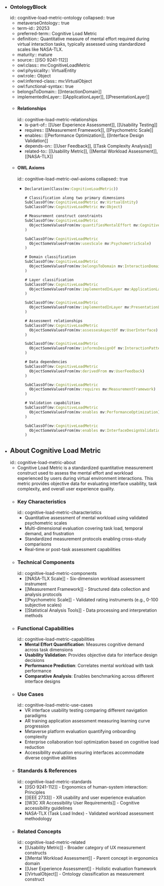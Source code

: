 - ### OntologyBlock
  id:: cognitive-load-metric-ontology
  collapsed:: true
	- metaverseOntology:: true
	- term-id:: 20253
	- preferred-term:: Cognitive Load Metric
	- definition:: Quantitative measure of mental effort required during virtual interaction tasks, typically assessed using standardized scales like NASA-TLX.
	- maturity:: mature
	- source:: [[ISO 9241-112]]
	- owl:class:: mv:CognitiveLoadMetric
	- owl:physicality:: VirtualEntity
	- owl:role:: Object
	- owl:inferred-class:: mv:VirtualObject
	- owl:functional-syntax:: true
	- belongsToDomain:: [[InteractionDomain]]
	- implementedInLayer:: [[ApplicationLayer]], [[PresentationLayer]]
	- #### Relationships
	  id:: cognitive-load-metric-relationships
		- is-part-of:: [[User Experience Assessment]], [[Usability Testing]]
		- requires:: [[Measurement Framework]], [[Psychometric Scale]]
		- enables:: [[Performance Optimization]], [[Interface Design Validation]]
		- depends-on:: [[User Feedback]], [[Task Complexity Analysis]]
		- related-to:: [[Usability Metric]], [[Mental Workload Assessment]], [[NASA-TLX]]
	- #### OWL Axioms
	  id:: cognitive-load-metric-owl-axioms
	  collapsed:: true
		- ```clojure
		  Declaration(Class(mv:CognitiveLoadMetric))

		  # Classification along two primary dimensions
		  SubClassOf(mv:CognitiveLoadMetric mv:VirtualEntity)
		  SubClassOf(mv:CognitiveLoadMetric mv:Object)

		  # Measurement construct constraints
		  SubClassOf(mv:CognitiveLoadMetric
		    ObjectSomeValuesFrom(mv:quantifiesMentalEffort mv:CognitiveProcess)
		  )

		  SubClassOf(mv:CognitiveLoadMetric
		    ObjectSomeValuesFrom(mv:usesScale mv:PsychometricScale)
		  )

		  # Domain classification
		  SubClassOf(mv:CognitiveLoadMetric
		    ObjectSomeValuesFrom(mv:belongsToDomain mv:InteractionDomain)
		  )

		  # Layer classification
		  SubClassOf(mv:CognitiveLoadMetric
		    ObjectSomeValuesFrom(mv:implementedInLayer mv:ApplicationLayer)
		  )

		  SubClassOf(mv:CognitiveLoadMetric
		    ObjectSomeValuesFrom(mv:implementedInLayer mv:PresentationLayer)
		  )

		  # Assessment relationships
		  SubClassOf(mv:CognitiveLoadMetric
		    ObjectSomeValuesFrom(mv:assessesAspectOf mv:UserInterface)
		  )

		  SubClassOf(mv:CognitiveLoadMetric
		    ObjectSomeValuesFrom(mv:informsDesignOf mv:InteractionPattern)
		  )

		  # Data dependencies
		  SubClassOf(mv:CognitiveLoadMetric
		    ObjectSomeValuesFrom(mv:derivedFrom mv:UserFeedback)
		  )

		  SubClassOf(mv:CognitiveLoadMetric
		    ObjectSomeValuesFrom(mv:requires mv:MeasurementFramework)
		  )

		  # Validation capabilities
		  SubClassOf(mv:CognitiveLoadMetric
		    ObjectSomeValuesFrom(mv:enables mv:PerformanceOptimization)
		  )

		  SubClassOf(mv:CognitiveLoadMetric
		    ObjectSomeValuesFrom(mv:enables mv:InterfaceDesignValidation)
		  )
		  ```
- ## About Cognitive Load Metric
  id:: cognitive-load-metric-about
	- Cognitive Load Metric is a standardized quantitative measurement construct used to assess the mental effort and workload experienced by users during virtual environment interactions. This metric provides objective data for evaluating interface usability, task complexity, and overall user experience quality.
	- ### Key Characteristics
	  id:: cognitive-load-metric-characteristics
		- Quantitative assessment of mental workload using validated psychometric scales
		- Multi-dimensional evaluation covering task load, temporal demand, and frustration
		- Standardized measurement protocols enabling cross-study comparisons
		- Real-time or post-task assessment capabilities
	- ### Technical Components
	  id:: cognitive-load-metric-components
		- [[NASA-TLX Scale]] - Six-dimension workload assessment instrument
		- [[Measurement Framework]] - Structured data collection and analysis protocols
		- [[Psychometric Scale]] - Validated rating instruments (e.g., 0-100 subjective scales)
		- [[Statistical Analysis Tools]] - Data processing and interpretation methods
	- ### Functional Capabilities
	  id:: cognitive-load-metric-capabilities
		- **Mental Effort Quantification**: Measures cognitive demand across task dimensions
		- **Usability Validation**: Provides objective data for interface design decisions
		- **Performance Prediction**: Correlates mental workload with task performance
		- **Comparative Analysis**: Enables benchmarking across different interface designs
	- ### Use Cases
	  id:: cognitive-load-metric-use-cases
		- VR interface usability testing comparing different navigation paradigms
		- AR training application assessment measuring learning curve progression
		- Metaverse platform evaluation quantifying onboarding complexity
		- Enterprise collaboration tool optimization based on cognitive load reduction
		- Accessibility evaluation ensuring interfaces accommodate diverse cognitive abilities
	- ### Standards & References
	  id:: cognitive-load-metric-standards
		- [[ISO 9241-112]] - Ergonomics of human-system interaction: Principles
		- [[IEEE 2733]] - XR usability and user experience evaluation
		- [[W3C XR Accessibility User Requirements]] - Cognitive accessibility guidelines
		- NASA-TLX (Task Load Index) - Validated workload assessment methodology
	- ### Related Concepts
	  id:: cognitive-load-metric-related
		- [[Usability Metric]] - Broader category of UX measurement constructs
		- [[Mental Workload Assessment]] - Parent concept in ergonomics domain
		- [[User Experience Assessment]] - Holistic evaluation framework
		- [[VirtualObject]] - Ontology classification as measurement construct
